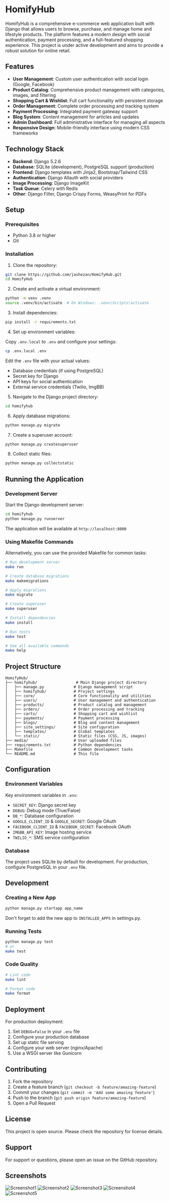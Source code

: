 # HomifyHub

HomifyHub is a comprehensive e-commerce web application built with Django that allows users to browse, purchase, and manage home and lifestyle products. The platform features a modern design with social authentication, payment processing, and a full-featured shopping experience. This project is under active development and aims to provide a robust solution for online retail.

## Features

- **User Management**: Custom user authentication with social login (Google, Facebook)
- **Product Catalog**: Comprehensive product management with categories, images, and filtering
- **Shopping Cart & Wishlist**: Full cart functionality with persistent storage
- **Order Management**: Complete order processing and tracking system
- **Payment Processing**: Integrated payment gateway support
- **Blog System**: Content management for articles and updates
- **Admin Dashboard**: Full administrative interface for managing all aspects
- **Responsive Design**: Mobile-friendly interface using modern CSS frameworks

## Technology Stack

- **Backend**: Django 5.2.6
- **Database**: SQLite (development), PostgreSQL support (production)
- **Frontend**: Django templates with Jinja2, Bootstrap/Tailwind CSS
- **Authentication**: Django Allauth with social providers
- **Image Processing**: Django ImageKit
- **Task Queue**: Celery with Redis
- **Other**: Django Filter, Django Crispy Forms, WeasyPrint for PDFs

## Setup

### Prerequisites

- Python 3.8 or higher
- Git

### Installation

1. Clone the repository:

```bash
git clone https://github.com/jashezan/HomifyHub.git
cd HomifyHub
```

2. Create and activate a virtual environment:

```bash
python -m venv .venv
source .venv/bin/activate  # On Windows: .venv\Scripts\activate
```

3. Install dependencies:

```bash
pip install -r requirements.txt
```

4. Set up environment variables:

Copy `.env.local` to `.env` and configure your settings:

```bash
cp .env.local .env
```

Edit the `.env` file with your actual values:
- Database credentials (if using PostgreSQL)
- Secret key for Django
- API keys for social authentication
- External service credentials (Twilio, ImgBB)

5. Navigate to the Django project directory:

```bash
cd homifyhub
```

6. Apply database migrations:

```bash
python manage.py migrate
```

7. Create a superuser account:

```bash
python manage.py createsuperuser
```

8. Collect static files:

```bash
python manage.py collectstatic
```

## Running the Application

### Development Server

Start the Django development server:

```bash
cd homifyhub
python manage.py runserver
```

The application will be available at `http://localhost:8000`

### Using Makefile Commands

Alternatively, you can use the provided Makefile for common tasks:

```bash
# Run development server
make run

# Create database migrations
make makemigrations

# Apply migrations
make migrate

# Create superuser
make superuser

# Install dependencies
make install

# Run tests
make test

# See all available commands
make help
```

## Project Structure

```
HomifyHub/
├── homifyhub/                 # Main Django project directory
│   ├── manage.py             # Django management script
│   ├── homifyhub/            # Project settings
│   ├── core/                 # Core functionality and utilities
│   ├── users/                # User management and authentication
│   ├── products/             # Product catalog and management
│   ├── orders/               # Order processing and tracking
│   ├── carts/                # Shopping cart and wishlist
│   ├── payments/             # Payment processing
│   ├── blogs/                # Blog and content management
│   ├── site_settings/        # Site configuration
│   ├── templates/            # Global templates
│   └── static/               # Static files (CSS, JS, images)
├── media/                    # User uploaded files
├── requirements.txt          # Python dependencies
├── Makefile                  # Common development tasks
└── README.md                 # This file
```

## Configuration

### Environment Variables

Key environment variables in `.env`:

- `SECRET_KEY`: Django secret key
- `DEBUG`: Debug mode (True/False)
- `DB_*`: Database configuration
- `GOOGLE_CLIENT_ID` & `GOOGLE_SECRET`: Google OAuth
- `FACEBOOK_CLIENT_ID` & `FACEBOOK_SECRET`: Facebook OAuth
- `IMGBB_API_KEY`: Image hosting service
- `TWILIO_*`: SMS service configuration

### Database

The project uses SQLite by default for development. For production, configure PostgreSQL in your `.env` file.

## Development

### Creating a New App

```bash
python manage.py startapp app_name
```

Don't forget to add the new app to `INSTALLED_APPS` in settings.py.

### Running Tests

```bash
python manage.py test
# or
make test
```

### Code Quality

```bash
# Lint code
make lint

# Format code
make format
```

## Deployment

For production deployment:

1. Set `DEBUG=False` in your `.env` file
2. Configure your production database
3. Set up static file serving
4. Configure your web server (nginx/Apache)
5. Use a WSGI server like Gunicorn

## Contributing

1. Fork the repository
2. Create a feature branch (`git checkout -b feature/amazing-feature`)
3. Commit your changes (`git commit -m 'Add some amazing feature'`)
4. Push to the branch (`git push origin feature/amazing-feature`)
5. Open a Pull Request

## License

This project is open source. Please check the repository for license details.

## Support

For support or questions, please open an issue on the GitHub repository.

## Screenshots

![Screenshot1](media/screenshots/Screenshot_01.png)
![Screenshot2](media/screenshots/Screenshot_02.png)
![Screenshot3](media/screenshots/Screenshot_03.png)
![Screenshot4](media/screenshots/Screenshot_04.png)
![Screenshot5](media/screenshots/Screenshot_05.png)
